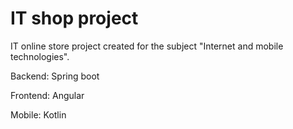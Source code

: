 # IT shop project
IT online store project created for the subject "Internet and mobile technologies".



Backend: Spring boot

Frontend: Angular

Mobile: Kotlin

